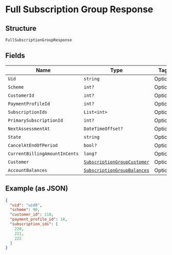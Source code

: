 
# Full Subscription Group Response

## Structure

`FullSubscriptionGroupResponse`

## Fields

| Name | Type | Tags | Description |
|  --- | --- | --- | --- |
| `Uid` | `string` | Optional | - |
| `Scheme` | `int?` | Optional | - |
| `CustomerId` | `int?` | Optional | - |
| `PaymentProfileId` | `int?` | Optional | - |
| `SubscriptionIds` | `List<int>` | Optional | - |
| `PrimarySubscriptionId` | `int?` | Optional | - |
| `NextAssessmentAt` | `DateTimeOffset?` | Optional | - |
| `State` | `string` | Optional | - |
| `CancelAtEndOfPeriod` | `bool?` | Optional | - |
| `CurrentBillingAmountInCents` | `long?` | Optional | - |
| `Customer` | [`SubscriptionGroupCustomer`](../../doc/models/subscription-group-customer.md) | Optional | - |
| `AccountBalances` | [`SubscriptionGroupBalances`](../../doc/models/subscription-group-balances.md) | Optional | - |

## Example (as JSON)

```json
{
  "uid": "uid8",
  "scheme": 90,
  "customer_id": 110,
  "payment_profile_id": 18,
  "subscription_ids": [
    220,
    221,
    222
  ]
}
```

